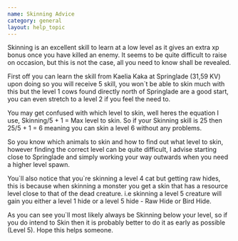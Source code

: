 ```yaml
---
name: Skinning Advice
category: general
layout: help_topic
---
```

Skinning is an excellent skill to learn at a low level as it gives an extra xp bonus once you have killed an enemy. It seems to be quite difficult to raise on occasion, but this is not the case, all you need to know shall be revealed.

First off you can learn the skill from Kaelia Kaka at Springlade (31,59 KV) upon doing so you will receive 5 skill, you won\`t be able to skin much with this but the level 1 cows found directly north of Springlade are a good start, you can even stretch to a level 2 if you feel the need to.

You may get confused with which level to skin, well heres the equation I use, Skinning/5 + 1 = Max level to skin. So if your Skinning skill is 25 then 25/5 + 1 = 6 meaning you can skin a level 6 without any problems.

So you know which animals to skin and how to find out what level to skin, however finding the correct level can be quite difficult, I advise starting close to Springlade and simply working your way outwards when you need a higher level spawn.

You\`ll also notice that you\`re skinning a level 4 cat but getting raw hides, this is because when skinning a monster you get a skin that has a resource level close to that of the dead creature. i.e skinning a level 5 creature will gain you either a level 1 hide or a level 5 hide - Raw Hide or Bird Hide.

As you can see you\`ll most likely always be Skinning below your level, so if you do intend to Skin then it is probably better to do it as early as possible (Level 5). Hope this helps someone.